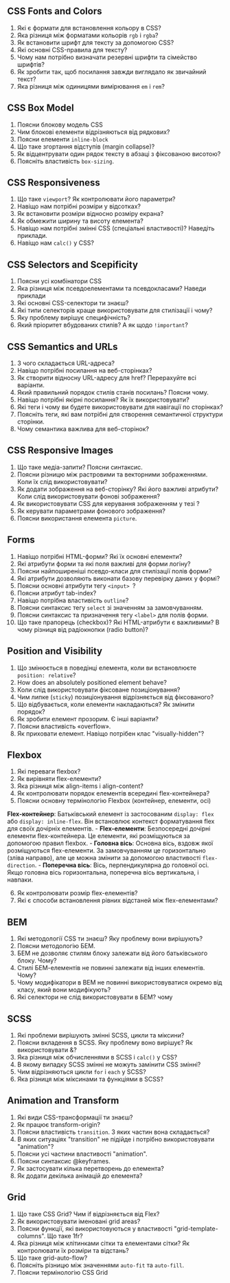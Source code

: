 ## CSS Fonts and Colors
1. Які є формати для встановлення кольору в CSS?
2. Яка різниця між форматами кольорів `rgb` і `rgba`?
3. Як встановити шрифт для тексту за допомогою CSS?
4. Які основні CSS-правила для тексту?
5. Чому нам потрібно визначати резервні шрифти та сімейство шрифтів?
6. Як зробити так, щоб посилання завжди виглядало як звичайний текст?
7. Яка різниця між одиницями вимірювання `em` і `rem`?

## CSS Box Model
1. Поясни блокову модель CSS
2. Чим блокові елементи відрізняються від рядкових?
3. Поясни елементи `inline-block`
4. Що таке згортання відступів (margin collapse)?
5. Як відцентрувати один рядок тексту в абзаці з фіксованою висотою?
6. Поясніть властивість `box-sizing`.

## CSS Responsiveness
1. Що таке `viewport`? Як контролювати його параметри?
2. Навіщо нам потрібні розміри у відсотках?
3. Як встановити розміри відносно розміру екрана?
4. Як обмежити ширину та висоту елемента?
5. Навіщо нам потрібні змінні CSS (спеціальні властивості)? Наведіть приклади.
6. Навіщо нам `calc()` у CSS?

## CSS Selectors and Scepificity
1. Поясни усі комбінатори CSS
2. Яка різниця між псевдоелементами та псевдокласами? Наведи приклади
3. Які основні CSS-селектори ти знаєш?
4. Які типи селекторів краще використовувати для стилізації і чому?
5. Яку проблему вирішує специфічність?
6. Який пріоритет вбудованих стилів? А як щодо `!important`?

## CSS Semantics and URLs
1. З чого складається URL-адреса?
2. Навіщо потрібні посилання на веб-сторінках?
3. Як створити відносну URL-адресу для href? Перерахуйте всі варіанти.
4. Який правильний порядок стилів станів посилань? Поясни чому.
5. Навіщо потрібні якірні посилання? Як їх використовувати?
6. Які теги і чому ви будете використовувати для навігації по сторінках?
7. Поясніть теги, які вам потрібні для створення семантичної структури сторінки.
8. Чому семантика важлива для веб-сторінок?

## CSS Responsive Images
1. Що таке медіа-запити? Поясни синтаксис.
2. Поясни різницю між растровими та векторними зображеннями. Коли їх слід використовувати?
3. Як додати зображення на веб-сторінку? Які його важливі атрибути? Коли слід використовувати фонові зображення?
4. Як використовувати CSS для керування зображенням у тезі <image>?
5. Як керувати параметрами фонового зображення?
6. Поясни використання елемента `picture`.


## Forms
1. Навіщо потрібні HTML-форми? Які їх основні елементи?
2. Які атрибути форми та які поля важливі для форми логіну?
3. Поясни найпоширеніші псевдо-класи для стилізації полів форми?
4. Які атрибути дозволяють виконати базову перевірку даних у формі?
5. Поясни основні атрибути тегу `<input> `?
6. Поясни атрибут tab-index?
7. Навіщо потрібна властивість `outline`?
8. Поясни синтаксис тегу `select` зі значенням за замовчуванням.
9. Поясни синтаксис та призначення тегу `<label>` для полів форми.
10. Що таке прапорець (checkbox)? Які HTML-атрибути є важливими? В чому різниця від радіокнопки (radio button)?

## Position and Visibility
1. Що змінюється в поведінці елемента, коли ви встановлюєте `position: relative`?
2. How does an absolutely positioned element behave?
3. Коли слід використовувати фіксоване позиціонування?
4. Чим липке (`sticky`) позиціонування відрізняється від фіксованого?
5. Що відбувається, коли елементи накладаються? Як змінити порядок?
6. Як зробити елемент прозорим. Є інші варіанти?
7. Поясни властивість «overflow».
8. Як приховати елемент. Навіщо потрібен клас "visually-hidden"?

## Flexbox
1. Які переваги flexbox?
2. Як вирівняти flex-елементи?
3. Яка різниця між align-items і align-content?
4. Як контролювати порядок елементів всередині flex-контейнера?
5. Поясни основну термінологію Flexbox (контейнер, елементи, осі)

**Flex-контейнер**: Батьківський елемент із застосованим `display: flex` або `display: inline-flex`. Він встановлює контекст форматування flex для своїх дочірніх елементів. - **Flex-елементи**: Безпосередні дочірні елементи flex-контейнера. Це елементи, які розміщуються за допомогою правил flexbox. - **Головна вісь**: Основна вісь, вздовж якої розміщуються flex-елементи. За замовчуванням це горизонтально (зліва направо), але це можна змінити за допомогою властивості `flex-direction`. - **Поперечна вісь**: Вісь, перпендикулярна до головної осі. Якщо головна вісь горизонтальна, поперечна вісь вертикальна, і навпаки.

6. Як контролювати розмір flex-елементів?
7. Які є способи встановлення рівних відстаней між flex-елементами?


## BEM
1. Які методології CSS ти знаєш? Яку проблему вони вирішують?
2. Поясни методологію БЕМ.
3. БЕМ не дозволяє стилям блоку залежати від його батьківського блоку. Чому?
4. Стилі БЕМ-елементів не повинні залежати від інших елементів. Чому?
5. Чому модифікатори в BEM не повинні використовуватися окремо від класу, який вони модифікують?
6. Які селектори не слід використовувати в БЕМ? чому

## SCSS
1. Які проблеми вирішують змінні SCSS, цикли та міксини?
2. Поясни вкладення в SCSS. Яку проблему воно вирішує? Як використовувати &?
3. Яка різниця між обчисленнями в SCSS і `calc()` у CSS?
4. В якому випадку SCSS змінні не можуть замінити CSS змінні?
5. Чим відрізняються цикли `for` і `each` у SCSS?
6. Яка різниця між міксинами та функціями в SCSS?

## Animation and Transform
1. Які види CSS-трансформації ти знаєш?
2. Як працює transform-origin?
3. Поясни властивість `transition`. З яких частин вона складається?
4. В яких ситуаціях "transition" не підійде і потрібно використовувати "animation"?
5. Поясни усі частини властивості "animation".
6. Поясни синтаксис @keyframes.
7. Як застосувати кілька перетворень до елемента?
8. Як додати декілька анімацій до елемента?

## Grid
1. Що таке CSS Grid? Чим if відрізняється від Flex?
2. Як використовувати іменовані grid areas?
3. Поясни функції, які використовуються у властивості "grid-template-columns". Що таке 1fr?
4. Яка різниця між клітинками сітки та елементами сітки? Як контролювати їх розміри та відстань?
5. Що таке grid-auto-flow?
6. Поясніть різницю між значеннями `auto-fit` та `auto-fill`.
7. Поясни термінологію CSS Grid














































